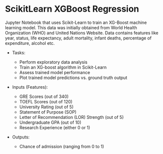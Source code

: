 # ScikitLearn XGBoost Regression
Jupyter Notebook that uses Scikit-Learn to train an XG-Boost machine learning model. This data was initially obtained from World Health Organization (WHO) and United Nations Website. Data contains features like year, status, life expectancy, adult mortality, infant deaths, percentage of expenditure, alcohol etc.

- Tasks:
    - Perform exploratory data analysis
    - Train an XG-boost algorithm in Scikit-Learn
    - Assess trained model performance
    - Plot trained model predictions vs. ground truth output

- Inputs (Features):
    - GRE Scores (out of 340)
    - TOEFL Scores (out of 120)
    - University Rating (out of 5)
    - Statement of Purpose (SOP) 
    - Letter of Recommendation (LOR) Strength (out of 5)
    - Undergraduate GPA (out of 10)
    - Research Experience (either 0 or 1)

- Outputs:
    - Chance of admission (ranging from 0 to 1)
